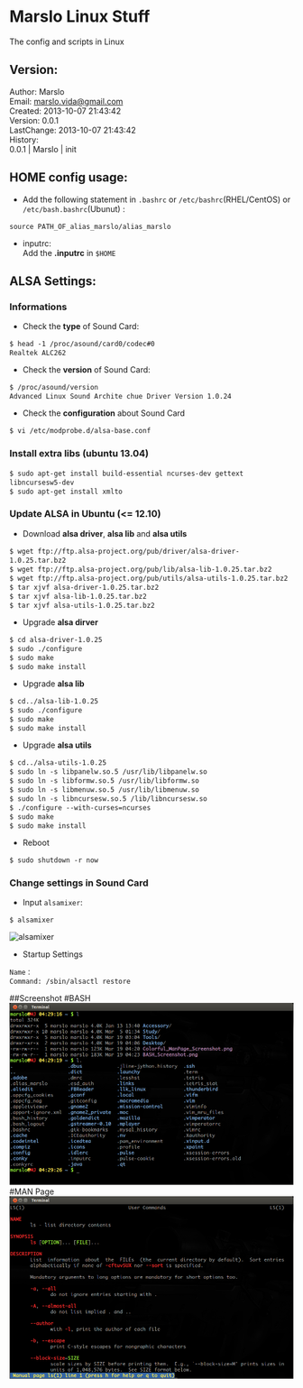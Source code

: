 Marslo Linux Stuff
==================
The config and scripts in Linux

## Version:
Author: Marslo   
Email: marslo.vida@gmail.com   
Created: 2013-10-07 21:43:42   
Version: 0.0.1   
LastChange: 2013-10-07 21:43:42   
History:   
        0.0.1 | Marslo | init   

## HOME config usage:
- Add the following statement in `.bashrc` or `/etc/bashrc`(RHEL/CentOS) or `/etc/bash.bashrc`(Ubunut) :
<pre><code>source PATH_OF_alias_marslo/alias_marslo
</code></pre>
- inputrc:  
    Add the **.inputrc** in `$HOME`

## ALSA Settings:
### Informations
- Check the **type** of Sound Card:
<pre><code>$ head -1 /proc/asound/card0/codec#0
Realtek ALC262
</code></pre>
- Check the **version** of Sound Card:
<pre><code>$ /proc/asound/version
Advanced Linux Sound Archite chue Driver Version 1.0.24
</code></pre>
- Check the **configuration** about Sound Card
<pre><code>$ vi /etc/modprobe.d/alsa-base.conf</code></pre>

### Install extra libs (ubuntu 13.04)
<pre><code>$ sudo apt-get install build-essential ncurses-dev gettext  libncursesw5-dev
$ sudo apt-get install xmlto
</code></pre>

### Update ALSA in Ubuntu (<= 12.10)
- Download **alsa driver**, **alsa lib** and **alsa utils**
<pre><code>$ wget ftp://ftp.alsa-project.org/pub/driver/alsa-driver-1.0.25.tar.bz2
$ wget ftp://ftp.alsa-project.org/pub/lib/alsa-lib-1.0.25.tar.bz2
$ wget ftp://ftp.alsa-project.org/pub/utils/alsa-utils-1.0.25.tar.bz2
$ tar xjvf alsa-driver-1.0.25.tar.bz2
$ tar xjvf alsa-lib-1.0.25.tar.bz2
$ tar xjvf alsa-utils-1.0.25.tar.bz2
</code></pre>
- Upgrade **alsa dirver**
<pre><code>$ cd alsa-driver-1.0.25
$ sudo ./configure
$ sudo make
$ sudo make install
</code></pre>
- Upgrade **alsa lib**
<pre><code>$ cd../alsa-lib-1.0.25
$ sudo ./configure
$ sudo make
$ sudo make install
</code></pre>
- Upgrade **alsa utils**
<pre><code>$ cd../alsa-utils-1.0.25
$ sudo ln -s libpanelw.so.5 /usr/lib/libpanelw.so
$ sudo ln -s libformw.so.5 /usr/lib/libformw.so
$ sudo ln -s libmenuw.so.5 /usr/lib/libmenuw.so
$ sudo ln -s libncursesw.so.5 /lib/libncursesw.so
$ ./configure --with-curses=ncurses
$ sudo make
$ sudo make install
</code></pre>
- Reboot
<pre><code>$ sudo shutdown -r now </code></pre>

### Change settings in Sound Card
- Input `alsamixer`:
<pre><code>$ alsamixer</code></pre>
![alsamixer](https://github.com/woainvzu/MarsloLinuxStuff/blob/master/Screenshots/alsamixer.png?raw=true)
- Startup Settings
<pre><code>Name： <Everything_You_Want>
Command: /sbin/alsactl restore
</code></pre>

##Screenshot
#BASH
![BASH](https://github.com/woainvzu/BASH_Aalias_Marslo/blob/master/Screenshots/BASH_Screenshot.png?raw=true)
#MAN Page
![MAN_PAGE](https://github.com/woainvzu/BASH_Aalias_Marslo/blob/master/Screenshots/Colorful_ManPage_Screenshot.png?raw=true)

